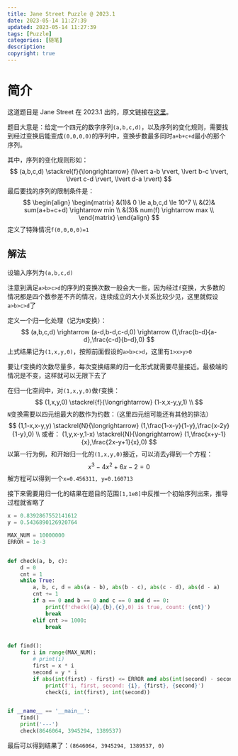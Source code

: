 ```yaml
---
title: Jane Street Puzzle @ 2023.1
date: 2023-05-14 11:27:39
updated: 2023-05-14 11:27:39
tags: [Puzzle]
categories: [随笔]
description:
copyright: true
---
```






# 简介

这道题目是 Jane Street 在 2023.1 出的，原文链接在[这里](https://www.janestreet.com/puzzles/lesses-more-index/)。

题目大意是：给定一个四元的数字序列`(a,b,c,d)`，以及序列的变化规则，需要找到经过变换后能变成`(0,0,0,0)`的序列中，变换步数最多同时`a+b+c+d`最小的那个序列。

其中，序列的变化规则形如：
$$
(a,b,c,d) \stackrel{f}{\longrightarrow}
(\lvert a-b \rvert, \lvert b-c \rvert, \lvert c-d \rvert, \lvert d-a \rvert)
$$
最后要找的序列的限制条件是：
$$
\begin{align}
\begin{matrix}
    &(1)& 0 \le a,b,c,d \le 10^7 \\
    &(2)& sum(a+b+c+d) \rightarrow min \\
    &(3)& num(f) \rightarrow max \\
\end{matrix}
\end{align}
$$
定义了特殊情况`f(0,0,0,0)=1`

<!-- more -->

## 解法

设输入序列为`(a,b,c,d)`

注意到满足`a>b>c>d`的序列的变换次数一般会大一些，因为经过`f`变换，大多数的情况都是四个数参差不齐的情况，连续成立的大小关系比较少见，这里就假设`a>b>c>d`了

定义一个归一化处理（记为`N`变换）：
$$
(a,b,c,d) \rightarrow (a-d,b-d,c-d,0) \rightarrow (1,\frac{b-d}{a-d},\frac{c-d}{b-d},0)
$$
上式结果记为`(1,x,y,0)`，按照前面假设的`a>b>c>d`，这里有`1>x>y>0`

要让`f`变换的次数尽量多，每次变换结果的归一化形式就需要尽量接近。最极端的情况是不变，这样就可以无限下去了

在归一化空间中，对`(1,x,y,0)`做`f`变换：
$$
(1,x,y,0) \stackrel{f}{\longrightarrow} (1-x,x-y,y,1) \\
$$
`N`变换需要以四元组最大的数作为约数：（这里四元组可能还有其他的排法）
$$
(1,1-x,x-y,y) \stackrel{N}{\longrightarrow} (1,\frac{1-x-y}{1-y},\frac{x-2y}{1-y},0) \\
或者：
(1,y,x-y,1-x) \stackrel{N}{\longrightarrow} (1,\frac{x+y-1}{x},\frac{2x-y+1}{x},0)
$$
以第一行为例，和开始归一化的`(1,x,y,0)`接近，可以消去`y`得到一个方程：
$$
x^3-4x^2+6x-2=0
$$
解方程可以得到一个`x=0.456311, y=0.160713`

接下来需要用归一化的结果在题目的范围`[1,1e8]`中反推一个初始序列出来，推导过程就省略了

```python
x = 0.8392867552141612
y = 0.5436890126920764

MAX_NUM = 10000000
ERROR = 1e-3


def check(a, b, c):
    d = 0
    cnt = 1
    while True:
        a, b, c, d = abs(a - b), abs(b - c), abs(c - d), abs(d - a)
        cnt += 1
        if a == 0 and b == 0 and c == 0 and d == 0:
            print(f'check({a},{b},{c},0) is true, count: {cnt}')
            break
        elif cnt >= 1000:
            break


def find():
    for i in range(MAX_NUM):
        # print(i)
        first = x * i
        second = y * i
        if abs(int(first) - first) <= ERROR and abs(int(second) - second) <= ERROR:
            print(f'i, first, second: {i}, {first}, {second}')
            check(i, int(first), int(second))


if __name__ == '__main__':
    find()
    print('---')
    check(8646064, 3945294, 1389537)
```

最后可以得到结果了：`(8646064, 3945294, 1389537, 0)`